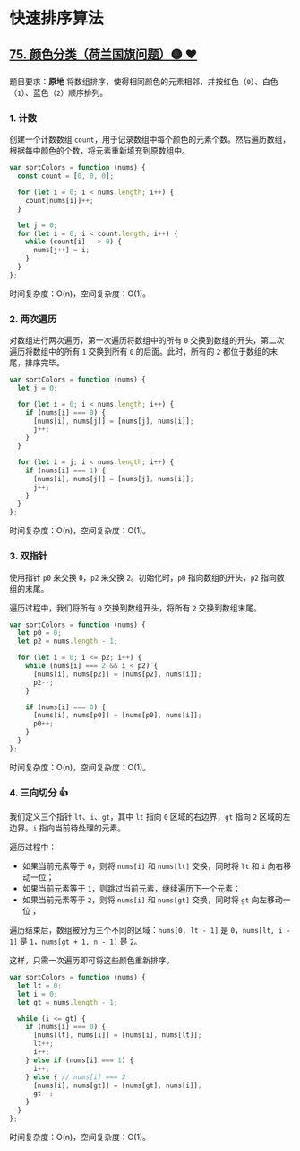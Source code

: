 # 快速排序算法

## [75. 颜色分类（荷兰国旗问题）🟡 ❤](https://leetcode.cn/problems/sort-colors/description/)

题目要求：**原地** 将数组排序，使得相同颜色的元素相邻，并按红色（`0`）、白色（`1`）、蓝色（`2`）顺序排列。

### 1. 计数

创建一个计数数组 `count`，用于记录数组中每个颜色的元素个数。然后遍历数组，根据每中颜色的个数，将元素重新填充到原数组中。

``` js
var sortColors = function (nums) {
  const count = [0, 0, 0];

  for (let i = 0; i < nums.length; i++) {
    count[nums[i]]++;
  }

  let j = 0;
  for (let i = 0; i < count.length; i++) {
    while (count[i]-- > 0) {
      nums[j++] = i;
    }
  }
};
```

时间复杂度：O(n)，空间复杂度：O(1)。

### 2. 两次遍历

对数组进行两次遍历，第一次遍历将数组中的所有 `0` 交换到数组的开头，第二次遍历将数组中的所有 `1` 交换到所有 `0` 的后面。此时，所有的 `2` 都位于数组的末尾，排序完毕。

``` js
var sortColors = function (nums) {
  let j = 0;

  for (let i = 0; i < nums.length; i++) {
    if (nums[i] === 0) {
      [nums[i], nums[j]] = [nums[j], nums[i]];
      j++;
    }
  }

  for (let i = j; i < nums.length; i++) {
    if (nums[i] === 1) {
      [nums[i], nums[j]] = [nums[j], nums[i]];
      j++;
    }
  }
};
```

时间复杂度：O(n)，空间复杂度：O(1)。

### 3. 双指针

使用指针 `p0` 来交换 `0`，`p2` 来交换 `2`。初始化时，`p0` 指向数组的开头，`p2` 指向数组的末尾。

遍历过程中，我们将所有 `0` 交换到数组开头，将所有 `2` 交换到数组末尾。

``` js
var sortColors = function (nums) {
  let p0 = 0;
  let p2 = nums.length - 1;

  for (let i = 0; i <= p2; i++) {
    while (nums[i] === 2 && i < p2) {
      [nums[i], nums[p2]] = [nums[p2], nums[i]];
      p2--;
    }

    if (nums[i] === 0) {
      [nums[i], nums[p0]] = [nums[p0], nums[i]];
      p0++;
    }
  }
};
```

时间复杂度：O(n)，空间复杂度：O(1)。

### 4. 三向切分 👍

我们定义三个指针 `lt`、`i`、`gt`，其中 `lt` 指向 `0` 区域的右边界，`gt` 指向 `2` 区域的左边界。`i` 指向当前待处理的元素。

遍历过程中：

- 如果当前元素等于 `0`，则将 `nums[i]` 和 `nums[lt]` 交换，同时将 `lt` 和 `i` 向右移动一位；
- 如果当前元素等于 `1`，则跳过当前元素，继续遍历下一个元素；
- 如果当前元素等于 `2`，则将 `nums[i]` 和 `nums[gt]` 交换，同时将 `gt` 向左移动一位；

遍历结束后，数组被分为三个不同的区域：`nums[0, lt - 1]` 是 `0`，`nums[lt, i - 1]` 是 `1`，`nums[gt + 1, n - 1]` 是 `2`。

这样，只需一次遍历即可将这些颜色重新排序。

``` js
var sortColors = function (nums) {
  let lt = 0;
  let i = 0;
  let gt = nums.length - 1;

  while (i <= gt) {
    if (nums[i] === 0) {
      [nums[lt], nums[i]] = [nums[i], nums[lt]];
      lt++;
      i++;
    } else if (nums[i] === 1) {
      i++;
    } else { // nums[i] === 2
      [nums[i], nums[gt]] = [nums[gt], nums[i]];
      gt--;
    }
  }
};
```

时间复杂度：O(n)，空间复杂度：O(1)。
